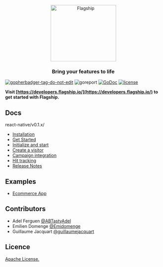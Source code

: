 <p align="center">

<img  src="https://mk0abtastybwtpirqi5t.kinstacdn.com/wp-content/uploads/picture-solutions-persona-product-flagship.jpg"  width="211"  height="182"  alt="Flagship"  />

</p>

<h3 align="center">Bring your features to life</h3>

<a  href='https://github.com/jpoles1/gopherbadger'  target='_blank'>![gopherbadger-tag-do-not-edit](https://img.shields.io/badge/Go%20Coverage-90%25-brightgreen.svg?longCache=true&style=flat)</a> 
![goreport](https://goreportcard.com/badge/github.com/abtasty/flagship-go-sdk)
[![GoDoc](https://godoc.org/github.com/abtasty/flagship-go-sdk?status.svg)](https://godoc.org/github.com/abtasty/flagship-go-sdk)
[![license](https://badgen.now.sh/badge/license/Apache)](./LICENSE)

**Visit [https://developers.flagship.io/](https://developers.flagship.io/) to get started with Flagship.**

## Docs
react-native/v0.1.x/
- [Installation](https://developers.flagship.io/react-native/v0.1.x/#installation)
- [Get Started](https://developers.flagship.io/react-native/v0.1.x/#getting-started)
- [Initialize and start](https://developers.flagship.io/react-native/v0.1.x/#initialize-and-start-the-library)
- [Create a visitor](https://developers.flagship.io/react-native/v0.1.x/#create-a-visitor)
- [Campaign integration](https://developers.flagship.io/react-native/v0.1.x/#campaign-integration)
- [Hit tracking](https://developers.flagship.io/react-native/v0.1.x/#hit-tracking)
- [Release Notes](https://developers.flagship.io/react-native/v0.1.x/#releases)

## Examples

- [Ecommerce App](./examples/ecommerce)

## Contributors

- Adel Ferguen [@ABTastyAdel](https://github.com/ABTastyAdel)
- Emilien Domenge [@Emidomenge](https://github.com/Emidomenge)
- Guillaume Jacquart [@guillaumejacquart](https://github.com/guillaumejacquart)

## Licence

[Apache License.](https://github.com/abtasty/flagship-go-sdk/blob/master/LICENSE)
